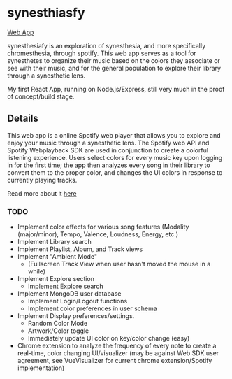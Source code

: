 # synesthiasfy

[Web App](https://synesthesiafy.herokuapp.com/)

synesthesiafy is an exploration of synesthesia, and more specifically chromesthesia, through spotify. This web app serves as a tool for synesthetes to organize their music based on the colors they associate or see with their music, and for the general population to explore their library through a synesthetic lens.

My first React App, running on Node.js/Express, still very much in the proof of concept/build stage.

## Details

This web app is a online Spotify web player that allows you to explore and enjoy your music through a synesthetic lens. The Spotify web API and Spotify Webplayback SDK are used in conjunction to create a colorful listening experience. Users select colors for every music key upon logging in for the first time; the app then analyzes every song in their library to convert them to the proper color, and changes the UI colors in response to currently playing tracks.

Read more about it [here](https://synesthesiafy.herokuapp.com/about)

### TODO

- Implement color effects for various song features (Modality (major/minor), Tempo, Valence, Loudness, Energy, etc.)
- Implement Library search
- Implement Playlist, Album, and Track views
- Implement "Ambient Mode"
  - (Fullscreen Track View when user hasn't moved the mouse in a while)
- Implement Explore section
  - Implement Explore search
- Implement MongoDB user database
  - Implement Login/Logout functions
  - Implement color preferences in user schema
- Implement Display preferences/settings.
  - Random Color Mode
  - Artwork/Color toggle
  - Immediately update UI color on key/color change (easy)
- Chrome extension to analyze the frequency of every note to create a real-time, color changing UI/visualizer (may be against Web SDK user agreement, see VueVisualizer for current chrome extension/Spotify implementation)
